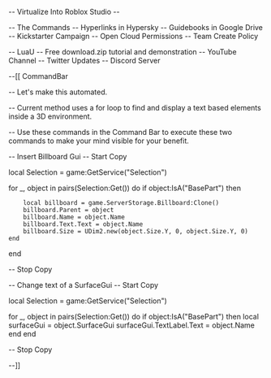 -- Virtualize Into Roblox Studio --

-- The Commands
-- Hyperlinks in Hypersky
-- Guidebooks in Google Drive
-- Kickstarter Campaign
-- Open Cloud Permissions
-- Team Create Policy

-- LuaU
-- Free download.zip tutorial and demonstration
-- YouTube Channel
-- Twitter Updates
-- Discord Server

--[[
CommandBar

-- Let's make this automated.

-- Current method uses a for loop to find and display a text based elements inside a 3D environment.

-- Use these commands in the Command Bar to execute these two commands to make your mind visible for your benefit.

-- Insert Billboard Gui
-- Start Copy

local Selection = game:GetService("Selection")

for _, object in pairs(Selection:Get()) do
	if object:IsA("BasePart") then

		local billboard = game.ServerStorage.Billboard:Clone()
		billboard.Parent = object
		billboard.Name = object.Name
		billboard.Text.Text = object.Name
		billboard.Size = UDim2.new(object.Size.Y, 0, object.Size.Y, 0)
	end
end

-- Stop Copy

-- Change text of a SurfaceGui
-- Start Copy

local Selection = game:GetService("Selection")

for _, object in pairs(Selection:Get()) do
	if object:IsA("BasePart") then
		local surfaceGui = object.SurfaceGui
		surfaceGui.TextLabel.Text = object.Name
	end
end

-- Stop Copy

--]]
